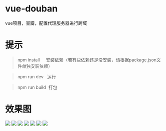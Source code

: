 # vue-douban
vue项目，豆瓣，配置代理服务器进行跨域

# 提示

>  npm install     安装依赖（若有些依赖还是没安装，请根据package.json文件单独安装依赖）

>  npm run dev    运行

>  npm run build  打包



# 效果图

![](https://github.com/Ercyao/vue-douban/blob/master/screenshot/1.jpg)
![](https://github.com/Ercyao/vue-douban/blob/master/screenshot/2.jpg)
![](https://github.com/Ercyao/vue-douban/blob/master/screenshot/3.jpg)
![](https://github.com/Ercyao/vue-douban/blob/master/screenshot/4.jpg)
![](https://github.com/Ercyao/vue-douban/blob/master/screenshot/5.jpg)
![](https://github.com/Ercyao/vue-douban/blob/master/screenshot/6.jpg)
![](https://github.com/Ercyao/vue-douban/blob/master/screenshot/7.jpg)


